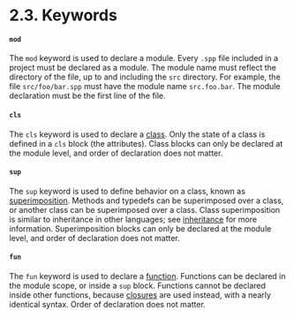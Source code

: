 # 2.3. Keywords

#### `mod`
The `mod` keyword is used to declare a module. Every `.spp` file included in a project must be declared as a 
module. The module name must reflect the directory of the file, up to and including the `src` directory. For example, the
file `src/foo/bar.spp` must have the module name `src.foo.bar`. The module declaration must be the first line of the
file.

#### `cls`
The `cls` keyword is used to declare a [class](10-1-Classes-Objects.md#class-declaration). Only the state of a class 
is defined in a `cls` block (the attributes). Class blocks can only be declared at the module level, and order of
declaration does not matter.

#### `sup`
The `sup` keyword is used to define behavior on a class, known as
[superimposition](10-1-Classes-Objects.md#superimposition). Methods and typedefs can be superimposed over a class, 
or another class can be superimposed over a class. Class superimposition is similar to inheritance in other 
languages; see [inheritance](10-2-Inheritance-Polymorphism.md#inheritance) for more information. Superimposition blocks
can only be declared at the module level, and order of declaration does not matter.

#### `fun`
The `fun` keyword is used to declare a [function](3-3-Functions.md#function-declaration). Functions can be declared 
in the module scope, or inside a `sup` block. Functions cannot be declared inside other functions, because
[closures](9-1-Lambdas-High-Order-Functions.md) are used instead, with a nearly identical syntax. Order of declaration
does not matter.
